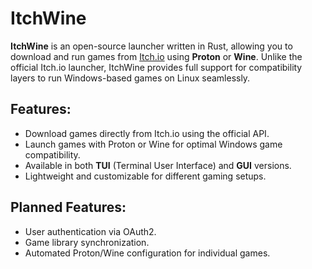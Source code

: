 # ItchWine

**ItchWine** is an open-source launcher written in Rust, allowing you to download and run games from [Itch.io](https://itch.io) using **Proton** or **Wine**. Unlike the official Itch.io launcher, ItchWine provides full support for compatibility layers to run Windows-based games on Linux seamlessly.

## Features:
- Download games directly from Itch.io using the official API.
- Launch games with Proton or Wine for optimal Windows game compatibility.
- Available in both **TUI** (Terminal User Interface) and **GUI** versions.
- Lightweight and customizable for different gaming setups.

## Planned Features:
- User authentication via OAuth2.
- Game library synchronization.
- Automated Proton/Wine configuration for individual games.

